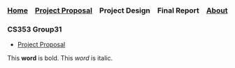 ### [Home](https://bilgehansandikci.github.io/CS353_Group31/)&emsp;[Project Proposal](https://bilgehansandikci.github.io/CS353_Group31/project_proposal)&emsp;Project Design&emsp;Final Report&emsp;[About](https://bilgehansandikci.github.io/CS353_Group31/about)

### CS353 Group31


- [Project Proposal](https://bilgehansandikci.github.io/CS353_Group31/project_proposal)


This **word** is bold. This <em>word</em> is italic.


